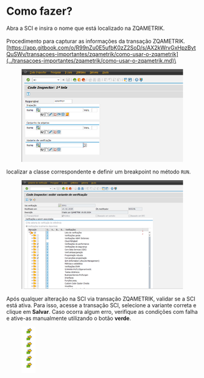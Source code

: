 # Como fazer?

Abra a SCI e insira o nome que está localizado na ZQAMETRIK.\
\
Procedimento para capturar as informações da transação ZQAMETRIK.\
[https://app.gitbook.com/o/R99nZu0E5ufbK0zZ2SoD/s/AX2kWrvGxHpzBytQuSWv/transacoes-importantes/zqametrik/como-usar-o-zqametrik](../transacoes-importantes/zqametrik/como-usar-o-zqametrik.md)\


<figure><img src="../.gitbook/assets/image (99).png" alt=""><figcaption></figcaption></figure>

localizar a classe correspondente e definir um breakpoint no método `RUN`.

<figure><img src="../.gitbook/assets/image (100).png" alt=""><figcaption></figcaption></figure>

Após qualquer alteração na SCI via transação ZQAMETRIK, validar se a SCI está ativa. Para isso, acesse a transação SCI, selecione a variante correta e clique em **Salvar**. Caso ocorra algum erro, verifique as condições com falha e ative-as manualmente utilizando o botão **verde**.

<figure><img src="../.gitbook/assets/image (102).png" alt=""><figcaption></figcaption></figure>
